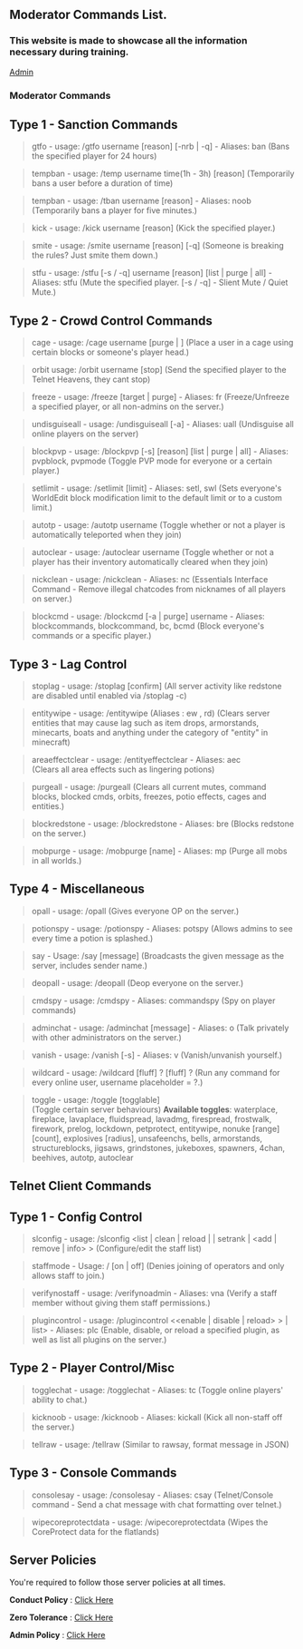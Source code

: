 ## Moderator Commands List.
### This website is made to showcase all the information necessary during training.
<a href="https://nullbyte-ui.github.io/admin/senior/" class="button">Admin</a>

### Moderator Commands

## Type 1 - Sanction Commands

> gtfo - usage: /gtfo username [reason] [-nrb | -q] - Aliases: ban
>(Bans the specified player for 24 hours)
			 
> tempban - usage: /temp username time(1h - 3h) [reason]
(Temporarily bans a user before a duration of time)

> tempban - usage: /tban username [reason] - Aliases: noob
(Temporarily bans a player for five minutes.)

> kick - usage: /kick username [reason]
(Kick the specified player.)

> smite - usage: /smite username [reason] [-q]
(Someone is breaking the rules? Just smite them down.)	

> stfu - usage: /stfu [-s / -q] username [reason] [list | purge | all] -  Aliases: stfu
(Mute the specified player. [-s / -q] - Slient Mute / Quiet Mute.) 
 
## Type 2 - Crowd Control Commands

> cage - usage: /cage username [purge | <partialname>]
(Place a user in a cage using certain blocks or someone's player head.)

> orbit usage: /orbit username [stop]
(Send the specified player to the Telnet Heavens, they cant stop)
		
> freeze - usage: /freeze [target | purge] - Aliases: fr
(Freeze/Unfreeze a specified player, or all non-admins on the server.)	 

> undisguiseall - usage: /undisguiseall [-a] - Aliases: uall
(Undisguise all online players on the server)		 

> blockpvp - usage: /blockpvp [-s] <player> [reason] [list | purge | all] - Aliases: pvpblock, pvpmode
(Toggle PVP mode for everyone or a certain player.)

> setlimit - usage: /setlimit [limit] - Aliases: setl, swl
(Sets everyone's WorldEdit block modification limit to the default limit or to a custom limit.)
			 
> autotp - usage: /autotp username
(Toggle whether or not a player is automatically teleported when they join)

> autoclear - usage: /autoclear  username
(Toggle whether or not a player has their inventory automatically cleared when they join)

> nickclean - usage: /nickclean - Aliases: nc
(Essentials Interface Command - Remove illegal chatcodes from nicknames of all players on server.)

> blockcmd - usage: /blockcmd [-a | purge] username - Aliases: blockcommands, blockcommand, bc, bcmd
(Block everyone's commands or a specific player.)

## Type 3 - Lag Control

> stoplag - usage: /stoplag [confirm]
(All server activity like redstone are disabled until enabled via /stoplag -c)
			 
> entitywipe - usage: /entitywipe (Aliases : ew , rd)
(Clears server entities that may cause lag such as item drops, armorstands, minecarts, boats and anything under the category of "entity" in minecraft)

> areaeffectclear - usage: /entityeffectclear - Aliases: aec	 
(Clears all area effects such as lingering potions)
			 
> purgeall - usage: /purgeall
(Clears all current mutes, command blocks, blocked cmds, orbits, freezes, potio effects, cages and entities.)

> blockredstone - usage: /blockredstone - Aliases: bre
(Blocks redstone on the server.)

> mobpurge - usage: /mobpurge [name] - Aliases: mp
(Purge all mobs in all worlds.)
	 
## Type 4 - Miscellaneous
			 
> opall - usage: /opall
(Gives everyone OP on the server.)

> potionspy - usage: /potionspy - Aliases: potspy
(Allows admins to see every time a potion is splashed.)

> say - Usage: /say [message]
(Broadcasts the given message as the server, includes sender name.)

> deopall - usage: /deopall
(Deop everyone on the server.)

> cmdspy - usage: /cmdspy - Aliases: commandspy
(Spy on player commands)

> adminchat - usage: /adminchat [message] - Aliases: o
(Talk privately with other administrators on the server.)

> vanish - usage: /vanish [-s] - Aliases: v
(Vanish/unvanish yourself.)

> wildcard - usage: /wildcard  [fluff] ? [fluff] ?
(Run any command for every online user, username placeholder = ?.)

> toggle - usage: /toggle [togglable]			 
(Toggle certain server behaviours)
**Available toggles**: waterplace, fireplace, lavaplace, fluidspread, lavadmg, firespread, frostwalk, firework, prelog, lockdown, petprotect, entitywipe, nonuke [range] [count], explosives [radius], unsafeenchs, bells, armorstands, structureblocks, jigsaws, grindstones, jukeboxes, spawners, 4chan, beehives, autotp, autoclear


## Telnet Client Commands

## Type 1 - Config Control

> slconfig - usage: /slconfig <list | clean | reload | | setrank <username> <rank> | <add | remove | info> <username>>
(Configure/edit the staff list)

> staffmode - Usage: /<command> [on | off]
(Denies joining of operators and only allows staff to join.)

> verifynostaff - usage: /verifynoadmin <player> - Aliases: vna
(Verify a staff member without giving them staff permissions.)

> plugincontrol - usage: /plugincontrol <<enable | disable | reload> <pluginname>> | list> - Aliases: plc
(Enable, disable, or reload a specified plugin, as well as list all plugins on the server.)

## Type 2 - Player Control/Misc

> togglechat - usage: /togglechat - Aliases: tc
(Toggle online players' ability to chat.)

> kicknoob  - usage: /kicknoob - Aliases: kickall
(Kick all non-staff off the server.)

> tellraw - usage: /tellraw <targets> <message>
(Similar to rawsay, format message in JSON)

## Type 3 - Console Commands

> consolesay - usage: /consolesay <message> - Aliases: csay
(Telnet/Console command - Send a chat message with chat formatting over telnet.)

> wipecoreprotectdata - usage: /wipecoreprotectdata
(Wipes the CoreProtect data for the flatlands)

## Server Policies

You're required to follow those server policies at all times.

**Conduct Policy** : <a href="https://forum.totalfreedom.me/showthread.php?tid=4" class="button">Click Here</a>

**Zero Tolerance** : <a href="https://forum.totalfreedom.me/showthread.php?tid=6" class="button">Click Here</a>

**Admin Policy** : <a href="https://forum.totalfreedom.me/showthread.php?tid=2" class="button">Click Here</a>
